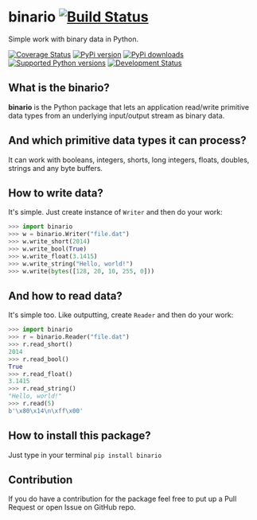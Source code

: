 binario [![Build Status](https://drone.io/github.com/asaskevich/binario/status.png)](https://drone.io/github.com/asaskevich/binario/latest)
=====
Simple work with binary data in Python.

[![Coverage Status](https://coveralls.io/repos/asaskevich/binario/badge.png?branch=master)](https://coveralls.io/r/asaskevich/binario?branch=master) [![PyPi version](https://pypip.in/v/binario/badge.png)](https://pypi.python.org/pypi/binario/)
[![PyPi downloads](https://pypip.in/d/binario/badge.png)](https://pypi.python.org/pypi/binario/) [![Supported Python versions](https://pypip.in/py_versions/binario/badge.svg)](https://pypi.python.org/pypi/binario/) [![Development Status](https://pypip.in/status/binario/badge.svg)](https://pypi.python.org/pypi/binario/)

What is the binario?
-------- 
**binario** is the Python package that lets an application read/write primitive data types from an underlying input/output stream as binary data.

And which primitive data types it can process?
-------- 
It can work with booleans, integers, shorts, long integers, floats, doubles, strings and any byte buffers.

How to write data?
-------- 
It's simple. Just create instance of `Writer` and then do your work:

```python
>>> import binario
>>> w = binario.Writer("file.dat")
>>> w.write_short(2014)
>>> w.write_bool(True)
>>> w.write_float(3.1415)
>>> w.write_string("Hello, world!")
>>> w.write(bytes([128, 20, 10, 255, 0]))
```

And how to read data?
-------- 
It's simple too. Like outputting, create `Reader` and then do your work:

```python
>>> import binario
>>> r = binario.Reader("file.dat")
>>> r.read_short()
2014
>>> r.read_bool()
True
>>> r.read_float()
3.1415
>>> r.read_string()
"Hello, world!"
>>> r.read(5)
b'\x80\x14\n\xff\x00'
```

How to install this package?
-------- 
Just type in your terminal `pip install binario`

Contribution
-------- 
If you do have a contribution for the package feel free to put up a Pull Request or open Issue on GitHub repo.
